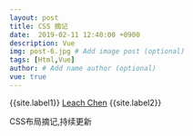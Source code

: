```yaml
---
layout: post
title: CSS 摘记
date:  2019-02-11 12:40:00 +0900  
description: Vue
img: post-6.jpg # Add image post (optional)
tags: [Html,Vue]
author: # Add name author (optional)
vue: true
---
```


{{site.label1}} <a href="https://www.leachchen.com/" target="\_blank">Leach Chen</a> {{site.label2}}

CSS布局摘记,持续更新
